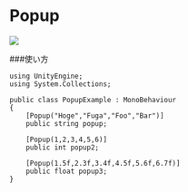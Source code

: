 Popup
==========================


![](https://raw.github.com/anchan828/file-place/master/property-drawer-collection/%E3%82%B9%E3%82%AF%E3%83%AA%E3%83%BC%E3%83%B3%E3%82%B7%E3%83%A7%E3%83%83%E3%83%88%202013-04-06%202.12.05.png)


###使い方

```
using UnityEngine;
using System.Collections;

public class PopupExample : MonoBehaviour
{
    [Popup("Hoge","Fuga","Foo","Bar")]
    public string popup;
    
    [Popup(1,2,3,4,5,6)]
    public int popup2;
    
    [Popup(1.5f,2.3f,3.4f,4.5f,5.6f,6.7f)]
    public float popup3;
}
```
